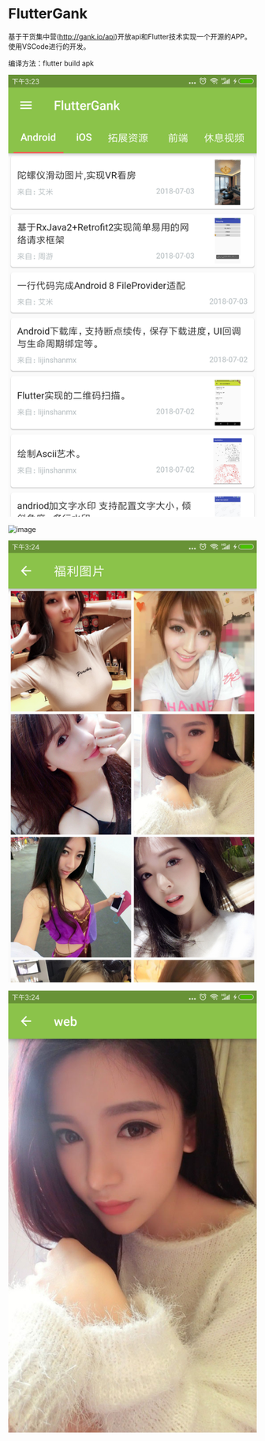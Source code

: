 # FlutterGank
基于干货集中营(http://gank.io/api)开放api和Flutter技术实现一个开源的APP。使用VSCode进行的开发。

编译方法：flutter build apk


![image](https://github.com/JasmineBen/FlutterGank/blob/master/screenshot/1.png)

![image](https://github.com/JasmineBen/FlutterGank/blob/master/screenshot/1\2.png)

![image](https://github.com/JasmineBen/FlutterGank/blob/master/screenshot/3.png)

![image](https://github.com/JasmineBen/FlutterGank/blob/master/screenshot/4.png)
